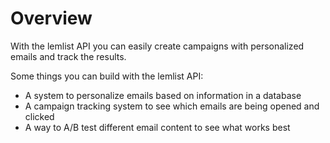 # Overview

With the lemlist API you can easily create campaigns with personalized emails
and track the results.

Some things you can build with the lemlist API:

- A system to personalize emails based on information in a database
- A campaign tracking system to see which emails are being opened and clicked
- A way to A/B test different email content to see what works best
